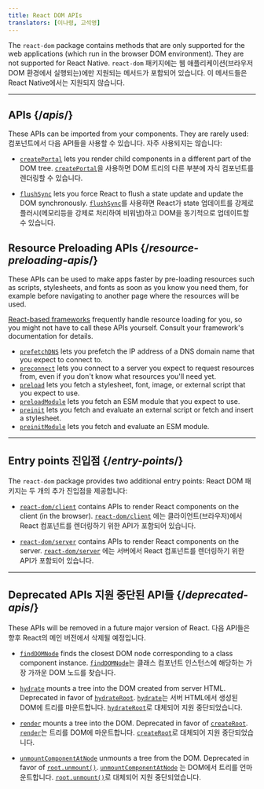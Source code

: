 ```yaml
---
title: React DOM APIs
translators: [이나령, 고석영]
---
```


<Intro>

The `react-dom` package contains methods that are only supported for the web applications (which run in the browser DOM environment). They are not supported for React Native.
<Trans>`react-dom` 패키지에는 웹 애플리케이션(브라우저 DOM 환경에서 실행되는)에만 지원되는 메서드가 포함되어 있습니다. 이 메서드들은 React Native에서는 지원되지 않습니다.</Trans>

</Intro>

---

## APIs {/*apis*/}

These APIs can be imported from your components. They are rarely used:
<Trans>컴포넌트에서 다음 API들을 사용할 수 있습니다. 자주 사용되지는 않습니다:</Trans>

* [`createPortal`](/reference/react-dom/createPortal) lets you render child components in a different part of the DOM tree.
<Trans>[`createPortal`](/reference/react-dom/createPortal)을 사용하면 DOM 트리의 다른 부분에 자식 컴포넌트를 렌더링할 수 있습니다.</Trans>

* [`flushSync`](/reference/react-dom/flushSync) lets you force React to flush a state update and update the DOM synchronously.
<Trans>[`flushSync`](/reference/react-dom/flushSync)를 사용하면 React가 state 업데이트를 강제로 플러시(메모리등을 강제로 처리하여 비워냄)하고 DOM을 동기적으로 업데이트할 수 있습니다.</Trans>

## Resource Preloading APIs {/*resource-preloading-apis*/}

These APIs can be used to make apps faster by pre-loading resources such as scripts, stylesheets, and fonts as soon as you know you need them, for example before navigating to another page where the resources will be used.

[React-based frameworks](/learn/start-a-new-react-project) frequently handle resource loading for you, so you might not have to call these APIs yourself. Consult your framework's documentation for details.

* [`prefetchDNS`](/reference/react-dom/prefetchDNS) lets you prefetch the IP address of a DNS domain name that you expect to connect to.
* [`preconnect`](/reference/react-dom/preconnect) lets you connect to a server you expect to request resources from, even if you don't know what resources you'll need yet.
* [`preload`](/reference/react-dom/preload) lets you fetch a stylesheet, font, image, or external script that you expect to use.
* [`preloadModule`](/reference/react-dom/preloadModule) lets you fetch an ESM module that you expect to use.
* [`preinit`](/reference/react-dom/preinit) lets you fetch and evaluate an external script or fetch and insert a stylesheet.
* [`preinitModule`](/reference/react-dom/preinitModule) lets you fetch and evaluate an ESM module.

---

## Entry points <Trans>진입점</Trans> {/*entry-points*/}

The `react-dom` package provides two additional entry points:
<Trans>React DOM 패키지는 두 개의 추가 진입점을 제공합니다:</Trans>

* [`react-dom/client`](/reference/react-dom/client) contains APIs to render React components on the client (in the browser).
<Trans>[`react-dom/client`](/reference/react-dom/client) 에는 클라이언트(브라우저)에서 React 컴포넌트를 렌더링하기 위한 API가 포함되어 있습니다.</Trans>

* [`react-dom/server`](/reference/react-dom/server) contains APIs to render React components on the server.
<Trans>[`react-dom/server`](/reference/react-dom/server) 에는 서버에서 React 컴포넌트를 렌더링하기 위한 API가 포함되어 있습니다.</Trans>

---

## Deprecated APIs <Trans>지원 중단된 API들</Trans> {/*deprecated-apis*/}

<Deprecated>

These APIs will be removed in a future major version of React.
<Trans>다음 API들은 향후 React의 메인 버전에서 삭제될 예정입니다.</Trans>

</Deprecated>

* [`findDOMNode`](/reference/react-dom/findDOMNode) finds the closest DOM node corresponding to a class component instance.
<Trans>[`findDOMNode`](/reference/react-dom/findDOMNode)는 클래스 컴포넌트 인스턴스에 해당하는 가장 가까운 DOM 노드를 찾습니다.</Trans>

* [`hydrate`](/reference/react-dom/hydrate) mounts a tree into the DOM created from server HTML. Deprecated in favor of [`hydrateRoot`](/reference/react-dom/client/hydrateRoot).
<Trans>[`hydrate`](/reference/react-dom/hydrate)는 서버 HTML에서 생성된 DOM에 트리를 마운트합니다. [`hydrateRoot`](/reference/react-dom/client/hydrateRoot)로 대체되어 지원 중단되었습니다.</Trans>

* [`render`](/reference/react-dom/render) mounts a tree into the DOM. Deprecated in favor of [`createRoot`](/reference/react-dom/client/createRoot).
<Trans>[`render`](/reference/react-dom/render)는 트리를 DOM에 마운트합니다. [`createRoot`](/reference/react-dom/client/createRoot)로 대체되어 지원 중단되었습니다.</Trans>

* [`unmountComponentAtNode`](/reference/react-dom/unmountComponentAtNode) unmounts a tree from the DOM. Deprecated in favor of [`root.unmount()`](/reference/react-dom/client/createRoot#root-unmount).
<Trans>[`unmountComponentAtNode`](/reference/react-dom/unmountComponentAtNode) 는 DOM에서 트리를 언마운트합니다. [`root.unmount()`](/reference/react-dom/client/createRoot#root-unmount)로 대체되어 지원 중단되었습니다.</Trans>

